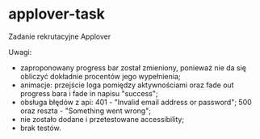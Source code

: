 # applover-task
Zadanie rekrutacyjne Applover

Uwagi:
- zaproponowany progress bar został zmieniony, ponieważ nie da się obliczyć dokładnie procentów jego wypełnienia;
- animacje: przejście loga pomiędzy aktywnościami oraz fade out progress bara i fade in napisu "success";
- obsługa błędów z api: 401 - "Invalid email address or password"; 500 oraz reszta - "Something went wrong";
- nie zostało dodane i przetestowane accessibility;
- brak testów.
